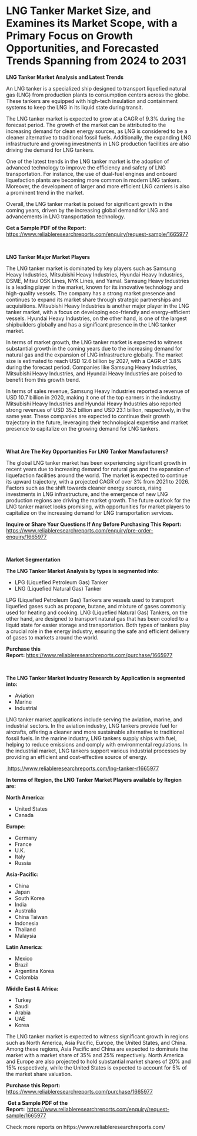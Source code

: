 <p><h1>LNG Tanker Market Size, and Examines its Market Scope, with a Primary Focus on Growth Opportunities, and Forecasted Trends Spanning from 2024 to 2031</h1></p><p><strong>LNG Tanker Market Analysis and Latest Trends</strong></p>
<p><p>An LNG tanker is a specialized ship designed to transport liquefied natural gas (LNG) from production plants to consumption centers across the globe. These tankers are equipped with high-tech insulation and containment systems to keep the LNG in its liquid state during transit.</p><p>The LNG tanker market is expected to grow at a CAGR of 9.3% during the forecast period. The growth of the market can be attributed to the increasing demand for clean energy sources, as LNG is considered to be a cleaner alternative to traditional fossil fuels. Additionally, the expanding LNG infrastructure and growing investments in LNG production facilities are also driving the demand for LNG tankers.</p><p>One of the latest trends in the LNG tanker market is the adoption of advanced technology to improve the efficiency and safety of LNG transportation. For instance, the use of dual-fuel engines and onboard liquefaction plants are becoming more common in modern LNG tankers. Moreover, the development of larger and more efficient LNG carriers is also a prominent trend in the market.</p><p>Overall, the LNG tanker market is poised for significant growth in the coming years, driven by the increasing global demand for LNG and advancements in LNG transportation technology.</p></p>
<p><strong>Get a Sample PDF of the Report:&nbsp;</strong> <a href="https://www.reliableresearchreports.com/enquiry/request-sample/1665977">https://www.reliableresearchreports.com/enquiry/request-sample/1665977</a></p>
<p>&nbsp;</p>
<p><strong>LNG Tanker Major Market Players</strong></p>
<p><p>The LNG tanker market is dominated by key players such as Samsung Heavy Industries, Mitsubishi Heavy Industries, Hyundai Heavy Industries, DSME, Mitsui OSK Lines, NYK Lines, and Yamal. Samsung Heavy Industries is a leading player in the market, known for its innovative technology and high-quality vessels. The company has a strong market presence and continues to expand its market share through strategic partnerships and acquisitions. Mitsubishi Heavy Industries is another major player in the LNG tanker market, with a focus on developing eco-friendly and energy-efficient vessels. Hyundai Heavy Industries, on the other hand, is one of the largest shipbuilders globally and has a significant presence in the LNG tanker market.</p><p>In terms of market growth, the LNG tanker market is expected to witness substantial growth in the coming years due to the increasing demand for natural gas and the expansion of LNG infrastructure globally. The market size is estimated to reach USD 12.6 billion by 2027, with a CAGR of 3.8% during the forecast period. Companies like Samsung Heavy Industries, Mitsubishi Heavy Industries, and Hyundai Heavy Industries are poised to benefit from this growth trend.</p><p>In terms of sales revenue, Samsung Heavy Industries reported a revenue of USD 10.7 billion in 2020, making it one of the top earners in the industry. Mitsubishi Heavy Industries and Hyundai Heavy Industries also reported strong revenues of USD 35.2 billion and USD 23.1 billion, respectively, in the same year. These companies are expected to continue their growth trajectory in the future, leveraging their technological expertise and market presence to capitalize on the growing demand for LNG tankers.</p></p>
<p>&nbsp;</p>
<p><strong>What Are The Key Opportunities For LNG Tanker Manufacturers?</strong></p>
<p><p>The global LNG tanker market has been experiencing significant growth in recent years due to increasing demand for natural gas and the expansion of liquefaction facilities around the world. The market is expected to continue its upward trajectory, with a projected CAGR of over 3% from 2021 to 2026. Factors such as the shift towards cleaner energy sources, rising investments in LNG infrastructure, and the emergence of new LNG production regions are driving the market growth. The future outlook for the LNG tanker market looks promising, with opportunities for market players to capitalize on the increasing demand for LNG transportation services.</p></p>
<p><strong>Inquire or Share Your Questions If Any Before Purchasing This Report:</strong> <a href="https://www.reliableresearchreports.com/enquiry/pre-order-enquiry/1665977">https://www.reliableresearchreports.com/enquiry/pre-order-enquiry/1665977</a></p>
<p>&nbsp;</p>
<p><strong>Market Segmentation</strong></p>
<p><strong>The LNG Tanker Market Analysis by types is segmented into:</strong></p>
<p><ul><li>LPG (Liquefied Petroleum Gas) Tanker</li><li>LNG (Liquefied Natural Gas) Tanker</li></ul></p>
<p><p>LPG (Liquefied Petroleum Gas) Tankers are vessels used to transport liquefied gases such as propane, butane, and mixture of gases commonly used for heating and cooking. LNG (Liquefied Natural Gas) Tankers, on the other hand, are designed to transport natural gas that has been cooled to a liquid state for easier storage and transportation. Both types of tankers play a crucial role in the energy industry, ensuring the safe and efficient delivery of gases to markets around the world.</p></p>
<p><strong>Purchase this Report:&nbsp;</strong><a href="https://www.reliableresearchreports.com/purchase/1665977">https://www.reliableresearchreports.com/purchase/1665977</a></p>
<p>&nbsp;</p>
<p><strong>The LNG Tanker Market Industry Research by Application is segmented into:</strong></p>
<p><ul><li>Aviation</li><li>Marine</li><li>Industrial</li></ul></p>
<p><p>LNG tanker market applications include serving the aviation, marine, and industrial sectors. In the aviation industry, LNG tankers provide fuel for aircrafts, offering a cleaner and more sustainable alternative to traditional fossil fuels. In the marine industry, LNG tankers supply ships with fuel, helping to reduce emissions and comply with environmental regulations. In the industrial market, LNG tankers support various industrial processes by providing an efficient and cost-effective source of energy.</p></p>
<p><a href="https://www.reliableresearchreports.com/lng-tanker-r1665977">&nbsp;https://www.reliableresearchreports.com/lng-tanker-r1665977</a></p>
<p><strong>In terms of Region, the LNG Tanker Market Players available by Region are:</strong></p>
<p>
    <p> <strong> North America: </strong>
        <ul>
            <li>United States</li>
            <li>Canada</li>
        </ul>
        </p> 
    <p> <strong> Europe: </strong>
        <ul>
            <li>Germany</li>
            <li>France</li>
            <li>U.K.</li>
            <li>Italy</li>
            <li>Russia</li>
        </ul>
        </p> 
    <p> <strong> Asia-Pacific: </strong>
        <ul>
            <li>China</li>
            <li>Japan</li>
            <li>South Korea</li>
            <li>India</li>
            <li>Australia</li>
            <li>China Taiwan</li>
            <li>Indonesia</li>
            <li>Thailand</li>
            <li>Malaysia</li>
        </ul>
        </p> 
    <p> <strong> Latin America: </strong>
        <ul>
            <li>Mexico</li>
            <li>Brazil</li>
            <li>Argentina Korea</li>
            <li>Colombia</li>
        </ul>
        </p> 
    <p> <strong> Middle East & Africa: </strong>
        <ul>
            <li>Turkey</li>
            <li>Saudi</li>
            <li>Arabia</li>
            <li>UAE</li>
            <li>Korea</li>
        </ul>
    </p>
    </p>
<p><p>The LNG tanker market is expected to witness significant growth in regions such as North America, Asia Pacific, Europe, the United States, and China. Among these regions, Asia Pacific and China are expected to dominate the market with a market share of 35% and 25% respectively. North America and Europe are also projected to hold substantial market shares of 20% and 15% respectively, while the United States is expected to account for 5% of the market share valuation.</p></p>
<p><strong>Purchase this Report: </strong><a href="https://www.reliableresearchreports.com/purchase/1665977">https://www.reliableresearchreports.com/purchase/1665977</a></p>
<p>&nbsp;<strong>Get a Sample PDF of the Report:&nbsp;&nbsp;</strong><a href="https://www.reliableresearchreports.com/enquiry/request-sample/1665977">https://www.reliableresearchreports.com/enquiry/request-sample/1665977</a></p>
<p><strong></strong></p>
<p>Check more reports on https://www.reliableresearchreports.com/</p>